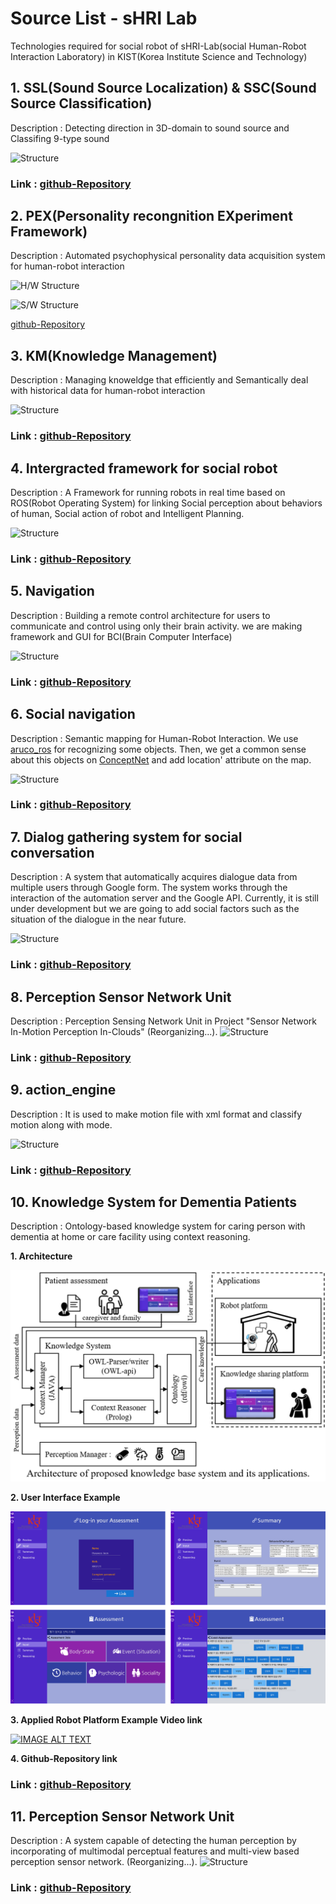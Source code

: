 # Source List - sHRI Lab

Technologies required for social robot of sHRI-Lab(social Human-Robot Interaction Laboratory) in KIST(Korea Institute Science and Technology)

## 1. SSL(Sound Source Localization) & SSC(Sound Source Classification)

Description : Detecting direction in 3D-domain to sound source and Classifing 9-type sound 

![Structure](./images/ssl_ssc.png)

### Link : [github-Repository](https://github.com/hyeonukbhin/ssl_ssc)

## 2. PEX(Personality recongnition EXperiment Framework)

Description : Automated psychophysical personality data acquisition system for human-robot interaction

![H/W Structure](./images/pex_hw.png)

![S/W Structure](./images/pex_sw.png)

[github-Repository](https://github.com/hyeonukbhin/personality_recognition)

## 3. KM(Knowledge Management)

Description : Managing knoweldge that efficiently and Semantically deal with historical data for human-robot interaction

![Structure](./images/km.png)

### Link : [github-Repository](https://github.com/hyeonukbhin/personality_recognition)


## 4. Intergracted framework for social robot 

Description : A Framework for running robots in real time based on ROS(Robot Operating System) for linking Social perception about behaviors of human, Social action of robot and Intelligent Planning.

![Structure](./images/deeptask.png)

### Link : [github-Repository](https://github.com/deep-task/KIST_Integration)

## 5. Navigation

Description : Building a remote control architecture for users to communicate and control using only their brain activity.  we are making framework and GUI for BCI(Brain Computer Interface)

![Structure](./images/navigation.png)

### Link : [github-Repository](https://github.com/Taemin0707/navigation)

## 6. Social navigation

Description : Semantic mapping for Human-Robot Interaction. We use [aruco_ros](https://github.com/pal-robotics/aruco_ros) for recognizing some objects. Then, we get a common sense about this objects on [ConceptNet](https://github.com/commonsense/conceptnet5/wiki/API) and add location' attribute on the map.   

![Structure](./images/social_navigation.png)

### Link : [github-Repository](https://github.com/Taemin0707/social_navigation)

## 7. Dialog gathering system for social conversation

Description : A system that automatically acquires dialogue data from multiple users through Google form. The system works through the interaction of the automation server and the Google API. Currently, it is still under development but we are going to add social factors such as the situation of the dialogue in the near future.

![Structure](./images/dialog_gathering.png)

### Link : [github-Repository](https://github.com/GyeoreLee/Deeptask_WOZ)


## 8. Perception Sensor Network Unit

Description : Perception Sensing Network Unit in Project "Sensor Network In-Motion Perception In-Clouds" (Reorganizing...). 
![Structure](./images/psn_unit.jpg)

### Link : [github-Repository](https://bitbucket.org/simonpicShare/psn_unit)



## 9. action_engine

Description :  It is used to make motion file with xml format and classify motion along with mode.

![Structure](./images/action_engine.png)
### Link : [github-Repository](https://github.com/Geonhee-LEE/action_engine.git)



## 10. Knowledge System for Dementia Patients

Description :  Ontology-based knowledge system for caring person with dementia at home or care facility using context reasoning.



**1. Architecture**

![Structure](./images/CR_Architecture.PNG)



**2. User Interface Example**

![Structure](./images/CR_User_Interface.PNG)





**3. Applied Robot Platform Example Video link**

[![IMAGE ALT TEXT](http://img.youtube.com/vi/fd4qrVeuXf8/0.jpg)](https://youtu.be/fd4qrVeuXf8 "Ontology-based Dementia Care Support System")




**4. Github-Repository link**

### Link : [github-Repository](https://github.com/HW-Jeon/context_reasoner_for_demenia_patient)


## 11. Perception Sensor Network Unit

Description : A system capable of detecting the human perception by incorporating of multimodal perceptual features and multi-view based perception sensor network. (Reorganizing...). 
![Structure](./images/SimonPiC_Architecture)

### Link : [github-Repository](https://github.com/GyeoreLee/Simonpic_Recognition)
